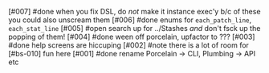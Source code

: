 [#007]       #done when you fix DSL, do *not* make it instance exec'y b/c of these
               you could also unscream them
[#006]       #done enums for `each_patch_line`, `each_stat_line`
[#005] #open search up for ../Stashes *and* don't fsck up the popping of them!
[#004]       #done ween off porcelain, upfactor to ???
[#003]       #done help screens are hiccuping
[#002]       #note there is a lot of room for [#bs-010] fun here
[#001]       #done rename Porcelain -> CLI, Plumbing -> API etc
